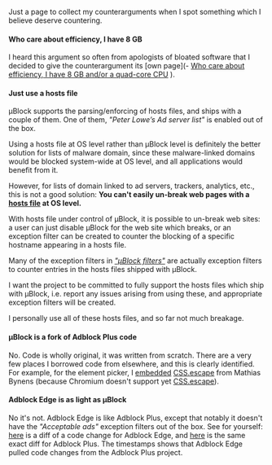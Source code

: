 Just a page to collect my counterarguments when I spot something which I believe deserve countering.

#### Who care about efficiency, I have 8 GB

I heard this argument so often from apologists of bloated software that I decided to give the counterargument its [own page](- [Who care about efficiency, I have 8 GB and/or a quad-core CPU](https://github.com/gorhill/uBlock/wiki/Who-care-about-efficiency,-I-have-8-GB-and%7Cor-a-quad-core-CPU)
).

#### Just use a hosts file

µBlock supports the parsing/enforcing of hosts files, and ships with a couple of them. One of them, _"Peter Lowe’s Ad server list"_ is enabled out of the box.

Using a hosts file at OS level rather than µBlock level is definitely the better solution for lists of malware domain, since these malware-linked domains would be blocked system-wide at OS level, and all applications would benefit from it.

However, for lists of domain linked to ad servers, trackers, analytics, etc., this is not a good solution: **You can't easily un-break web pages with a [hosts file](http://en.wikipedia.org/wiki/Hosts_(file)) at OS level.**

With hosts file under control of µBlock, it is possible to un-break web sites: a user can just disable µBlock for the web site which breaks, or an exception filter can be created to counter the blocking of a specific hostname appearing in a hosts file.

Many of the exception filters in [_"µBlock filters"_](https://github.com/gorhill/uBlock/blob/master/assets/ublock/filters.txt) are actually exception filters to counter entries in the hosts files shipped with µBlock.

I want the project to be committed to fully support the hosts files which ship with µBlock, i.e. report any issues arising from using these, and appropriate exception filters will be created.

I personally use all of these hosts files, and so far not much breakage.

#### µBlock is a fork of Adblock Plus code

No. Code is wholly original, it was written from scratch. There are a very few places I borrowed code from elsewhere, and this is clearly identified. For example, for the element picker, I [embedded](https://github.com/gorhill/uBlock/blob/master/js/element-picker.js#L27) [CSS.escape](http://mths.be/cssescape) from Mathias Bynens (because Chromium doesn't support yet [CSS.escape](https://developer.mozilla.org/en-US/docs/Web/API/CSS.escape)).

#### Adblock Edge is as light as µBlock

No it's not. Adblock Edge is like Adblock Plus, except that notably it doesn't have the _"Acceptable ads"_ exception filters out of the box. See for yourself: [here](https://bitbucket.org/adstomper/adblockedge/diff/lib/filterClasses.js?diff1=f89367e6ddc7&diff2=a642b932365d9521042cf8fec56089caca496a7d&at=default) is a diff of a code change for Adblock Edge, and [here](https://github.com/adblockplus/adblockplus/commit/384cb64c6d3c2aa698b5f15c9d8aaefd22c889aa#diff-3) is the same exact diff for Adblock Plus. The timestamps shows that Adblock Edge pulled code changes from the Adblock Plus project.